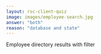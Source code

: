 ```yaml
---
layout: rsc-client-quiz
image: images/employee-search.jpg
answer: "both"
reason: "database and state"
---
```


Employee directory results with filter